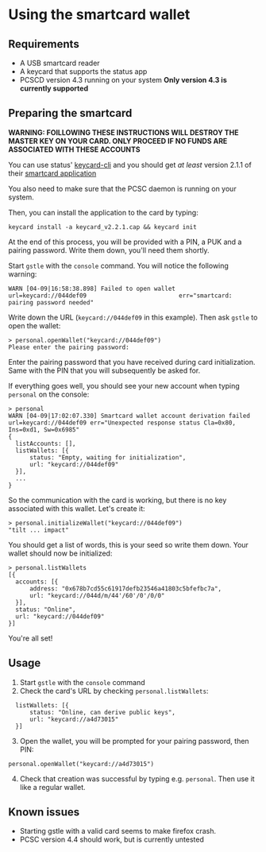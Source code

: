 # Using the smartcard wallet

## Requirements

  * A USB smartcard reader
  * A keycard that supports the status app
  * PCSCD version 4.3 running on your system **Only version 4.3 is currently supported**

## Preparing the smartcard

  **WARNING: FOILLOWING THESE INSTRUCTIONS WILL DESTROY THE MASTER KEY ON YOUR CARD. ONLY PROCEED IF NO FUNDS ARE ASSOCIATED WITH THESE ACCOUNTS**

  You can use status' [keycard-cli](https://github.com/status-im/keycard-cli) and you should get _at least_ version 2.1.1 of their [smartcard application](https://github.com/status-im/status-keycard/releases/download/2.2.1/keycard_v2.2.1.cap)

  You also need to make sure that the PCSC daemon is running on your system.

  Then, you can install the application to the card by typing:

  ```
  keycard install -a keycard_v2.2.1.cap && keycard init
  ```

  At the end of this process, you will be provided with a PIN, a PUK and a pairing password. Write them down, you'll need them shortly.

  Start `gstle` with the `console` command. You will notice the following warning:

  ```
  WARN [04-09|16:58:38.898] Failed to open wallet                    url=keycard://044def09                          err="smartcard: pairing password needed"
  ```

  Write down the URL (`keycard://044def09` in this example). Then ask `gstle` to open the wallet:

  ```
  > personal.openWallet("keycard://044def09")
  Please enter the pairing password:
  ```

  Enter the pairing password that you have received during card initialization. Same with the PIN that you will subsequently be
  asked for.
  
  If everything goes well, you should see your new account when typing `personal` on the console:

  ```
  > personal
  WARN [04-09|17:02:07.330] Smartcard wallet account derivation failed url=keycard://044def09 err="Unexpected response status Cla=0x80, Ins=0xd1, Sw=0x6985"
  {
    listAccounts: [],
    listWallets: [{
        status: "Empty, waiting for initialization",
        url: "keycard://044def09"
    }],
    ...
  }
  ```

  So the communication with the card is working, but there is no key associated with this wallet. Let's create it:

  ```
  > personal.initializeWallet("keycard://044def09")
  "tilt ... impact"
  ```

  You should get a list of words, this is your seed so write them down. Your wallet should now be initialized:

  ```
  > personal.listWallets
  [{
    accounts: [{
        address: "0x678b7cd55c61917defb23546a41803c5bfefbc7a",
        url: "keycard://044d/m/44'/60'/0'/0/0"
    }],
    status: "Online",
    url: "keycard://044def09"
  }]
  ```

  You're all set!

## Usage

  1. Start `gstle` with the `console` command
  2. Check the card's URL by checking `personal.listWallets`:

```
  listWallets: [{
      status: "Online, can derive public keys",
      url: "keycard://a4d73015"
  }]
```

  3. Open the wallet, you will be prompted for your pairing password, then PIN:

```
personal.openWallet("keycard://a4d73015")
```

  4. Check that creation was successful by typing e.g. `personal`. Then use it like a regular wallet.

## Known issues

  * Starting gstle with a valid card seems to make firefox crash.
  * PCSC version 4.4 should work, but is currently untested
